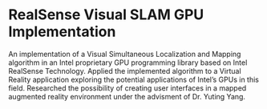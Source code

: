 # RealSense Visual SLAM GPU Implementation

An implementation of a Visual Simultaneous Localization and Mapping algorithm in an Intel 
proprietary GPU programming library based on Intel RealSense Technology.
Applied the implemented algorithm to a Virtual Reality application exploring the potential
applications of Intel’s GPUs in this field.
Researched the possibility of creating user interfaces in a mapped augmented reality
environment under the advisment of Dr. Yuting Yang.
